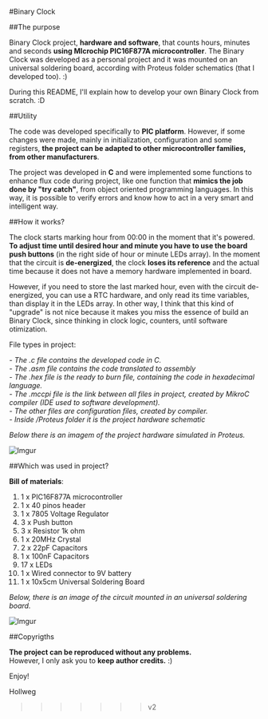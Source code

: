
#Binary Clock

##The purpose

Binary Clock project, **hardware and software**, that counts hours, minutes and seconds **using MIcrochip PIC16F877A microcontroller**. The Binary Clock was developed as a personal project and it was mounted on an universal soldering board, according with Proteus folder schematics (that I developed too). :)

During this README, I'll explain how to develop your own Binary Clock from scratch. :D

##Utility

The code was developed specifically to **PIC platform**. However, if some changes were made, mainly in initialization, configuration and some registers, **the project can be adapted to other microcontroller families, from other manufacturers**.

The project was developed in **C** and were implemented some functions to enhance flux code during project, like one function that **mimics the job done by "try catch"**, from object oriented programming languages. In this way, it is possible to verify errors and know how to act in a very smart and intelligent way.
 
##How it works?

The clock starts marking hour from 00:00 in the moment that it's powered. **To adjust time until desired hour and minute you have to use the board push buttons** (in the right side of hour or minute LEDs array). In the moment that the circuit is **de-energized**, the clock **loses its reference** and the actual time because it does not have a memory hardware implemented in board.

However, if you need to store the last marked hour, even with the circuit de-energized, you can use a RTC hardware, and only read its time variables, than display it in the LEDs array. In other way, I think that this kind of "upgrade" is not nice because it makes you miss the essence of build an Binary Clock, since thinking in clock logic, counters, until software otimization.

File types in project:

*- The .c file contains the developed code in C.* </br>
*- The .asm file contains the code translated to assembly* </br>
*- The .hex file is the ready to burn file, containing the code in hexadecimal language.* </br>
*- The .mccpi file is the link between all files in project, created by MikroC compiler (IDE used to software development).* </br>
*- The other files are configuration files, created by compiler.* </br>
*- Inside /Proteus folder it is the project hardware schematic* </br>

*Below there is an imagem of the project hardware simulated in Proteus.*

![Imgur](http://i.imgur.com/rsIKPXu.png)

##Which was used in project?

**Bill of materials**:

1. 1 x PIC16F877A microcontroller <br>
2. 1 x 40 pinos header</br>
3. 1 x 7805 Voltage Regulator </br>
4. 3 x Push button </br>
5. 3 x Resistor 1k ohm </br>
6. 1 x 20MHz Crystal  </br>
7. 2 x 22pF Capacitors </br>
8. 1 x 100nF Capacitors </br>
9. 17 x LEDs </br>
10. 1 x Wired connector to 9V battery </br>
11. 1 x 10x5cm Universal Soldering Board </br>

*Below, there is an image of the circuit mounted in an universal soldering board.*

![Imgur](http://i.imgur.com/iAL2RE6.jpg)

##Copyrigths

**The project can be reproduced without any problems.** </br>
However, I only ask you to **keep author credits.** :)


Enjoy!

Hollweg

>>>>>>> v2

